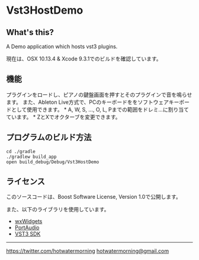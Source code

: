 # Vst3HostDemo

## What's this?

A Demo application which hosts vst3 plugins.

現在は、OSX 10.13.4 & Xcode 9.3.1でのビルドを確認しています。

## 機能

プラグインをロードし、ピアノの鍵盤画面を押すとそのプラグインで音を鳴らせます。
また、Ableton Live方式で、PCのキーボードををソフトウェアキーボードとして使用できます。
    * A, W, S, ..., O, L, Pまでの範囲をドレミ...に割り当てています。
    * ZとXでオクターブを変更できます。

## プログラムのビルド方法

```
cd ./gradle
./gradlew build_app
open build_debug/Debug/Vst3HostDemo
```

## ライセンス

このソースコードは、Boost Software License, Version 1.0で公開します。

また、以下のライブラリを使用しています。

* [wxWidgets](http://www.wxwidgets.org/)
* [PortAudio](http://www.portaudio.com/)
* [VST3 SDK](https://github.com/steinbergmedia/vst3sdk)

-----

https://twitter.com/hotwatermorning
hotwatermorning@gmail.com
